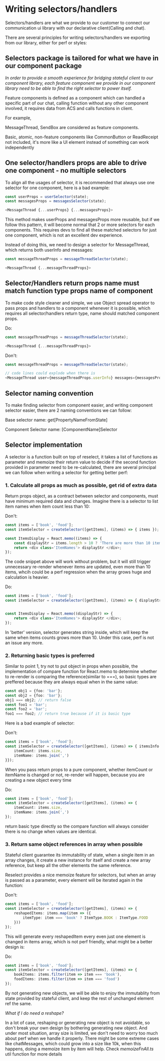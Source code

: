 # Writing selectors/handlers

Selectors/handlers are what we provide to our customer to connect our communication ui library with our declarative client(Calling and chat).

There are several principles for writing selectors/handlers we exporting from our library, either for perf or styles:

## Selectors package is tailored for what we have in our component package

*In order to provide a smooth experience for bridging stateful client to our component library, each feature component we provide in our component library need to be able to find the right selector to power itself.*

Feature components is defined as a component which can handled a specific part of our chat, calling function without any other component involved, it requires data from ACS and calls functions in client. 

For example,

MessageThread, SendBox are considered as feature components.

Basic, atomic, non-feature components like CommonButton or ReadReceipt not included, it's more like a UI element instead of something can work independently

## One selector/handlers props are able to drive one component - no multiple selectors

To align all the usages of selector, it is recommended that always use one selector for one component, here is a bad example:

```typescript
const userProps = userSelector(state);
const messagesProps = messagesSelector(state);

<MessageThread {...userProps} {...messagesProps}>
```

This method makes userProps and messagesProps more reusable, but if we follow this pattern, it will become normal that 2 or more selectors for each components. This requires devs to find all these matched selectors for just one component, which is not an excellent dev experience.

Instead of doing this, we need to design a selector for MessageThread, which returns both userInfo and messages:

```typescript
const messageThreadProps = messageThreadSelector(state);

<MessageThread {...messageThreadProps}>
```

## Selector/Handlers return props name must match function type props name of component

To make code style cleaner and simple, we use Object spread operator to pass props and handlers to a component whenever it is possible, which requires all selector/handlers return type, name should matched component props.

Do:
```typescript
const messageThreadProps = messageThreadSelector(state);

<MessageThread {...messageThreadProps}>
```

Don't:
```typescript
const messageThreadProps = messageThreadSelector(state);

// code lines could explode when there is 
<MessageThread user={messageThreadProps.userInfo} messages={messagesProps.chatMessages}>
```

## Selector naming convention

To make finding selector from component easier, and writing component selector easier, there are 2 naming conventions we can follow:

Base selector name: get[PropertyNameFromState]

Component Selector name: [ComponentName]Selector

## Selector implementation

A selector is a function built on top of reselect, it takes a list of functions as parameter and memoize their return value to decide if the second function provided in parameter need to be re-calculated, there are several principal we can follow when writing a selector for getting better perf:

### 1. Calculate all props as much as possible, get rid of extra data

Return props object, as a contract between selector and components, must have minimum required data and changes.
Imagine there is a selector to list item names when item count less than 10:

Don't:
```typescript
const items = ['book', 'food'];
const itemSelector = createSelector([getItems], (items) => { items });

const ItemsDisplay = React.memo((items) => {
    const displayStr = items.length > 10 ? 'There are more than 10 items in the page...' : items.join(',');
    return <div class='ItemNames'> displayStr </div>;
});

```
The code snippet above will work without problem, but it will still trigger unnecessary re-render whenever items are updated, even more than 10 items, whcih could be a perf regression when the array grows huge and calculation is heavier.

Do:
```typescript
const items = ['book', 'food'];
const itemSelector = createSelector([getItems], (items) => { displayStrs: items.length > 10 ? 'There are more than 10 items in the page...' : items.join(',') });


const ItemsDisplay = React.memo((displayStr) => {
    return <div class='ItemNames'> displayStr </div>;
});
```

In 'better' version, selector generates string inside, which will keep the same when items counts grows more than 10. Under this case, perf is not an issue any more.

### 2. Returning basic types is preferred 

Similar to point 1, try not to put object in props when possible, the implementation of compare function for React.memo to determine whether to re-render is comparing the reference(similar to ===), so basic types are preffered because they are always equal when in the same value:

```typescript
const obj1 = {foo: 'bar'};
const obj2 = {foo: 'bar'};
obj1 === obj2; // return false
const foo1 = 'bar';
const foo2 = 'bar';
foo1 === foo2; // return true because if it is basic type
```

Here is a bad example of selector:

Don't:
```typescript
const items = ['book', 'food'];
const itemSelector = createSelector([getItems], (items) => { itemsInfo: {
    itemCount: items.size,
    itemName: items.join(',')
}});
```

When you pass return props to a pure component, whether itemCount or itemName is changed or not, re-render will happen, because you are creating a new object every time

Do:
```typescript
const items = ['book', 'food'];
const itemSelector = createSelector([getItems], (items) => { 
    itemCount: items.size,
    itemName: items.join(',')
});
```

return basic type directly so the compare function will always consider there is no change when values are identical.

### 3. Return same object references in array when possible 

Stateful client guarantee its immutability of state, when a single item in an array changes, it create a new instance for itself and create a new array reference, but keep all the other elements the same reference.

Reselect provides a nice memoize feature for selectors, but when an array is passed as a parameter, every element will be iterated again in the function:

Don't:
```typescript
const items = ['book', 'food'];
const itemSelector = createSelector([getItems], (items) => { 
    reshapedItems: items.map(item => ({
        itemType: item === 'book' ? ItemType.BOOK : ItemType.FOOD
    }))
});
```

This will generate every reshapedItem every even just one element is changed in items array, which is not perf friendly, what might be a better design is:

Do:
```typescript
const items = ['book', 'food'];
const itemSelector = createSelector([getItems], (items) => { 
    bookItems: items.filter(item => item === 'book'),
    foodItems: items.filter(item => item === 'food')
});
```
By not generating new objects, we will be able to enjoy the immutablity from state provided by stateful client, and keep the rest of unchanged element ref the same.

*What if I do need a reshape?*

In a lot of case, reshaping or generating new object is not avoidable, so don't break your own design by bothering generating new object. And under most situation, array size is limited, we don't need to worry too much about perf when we handle it properly. There might be some extreme cases like chatMessages, which could grow into a size like 10k, when this happens, doing a memoize item by item will help. Check *memoizeFnAll.ts* util function for more details
